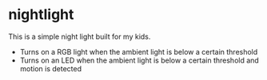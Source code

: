 # nightlight
This is a simple night light built for my kids. 

* Turns on a RGB light when the ambient light is below a certain threshold 
* Turns on an LED when the ambient light is below a certain threshold and motion is detected
